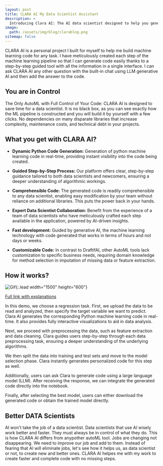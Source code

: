 ```yaml
---
layout: post
title: CLARA AI My Data Scientist Assistant
description: >
  Introducing Clara AI: The AI data scientist designed to help you generate ML code in hours, not weeks!
image:
  path: /assets/img/blog/clarablog.png
sitemap: false
---
```


CLARA AI is a personal project I built for myself to help me build machine learning code for any task. I have meticulously created each step of the machine learning pipeline so that I can generate code easily thanks to a step-by-step guided tool with all the information in a single interface. I can ask CLARA AI any other question with the built-in chat using LLM generative AI and then add the answer to the code.

## You are in Control

The Only AutoML with Full Control of Your Code:
CLARA AI is designed to save time for a data scientist. It is no black box, as you can see exactly how the ML pipeline is constructed and you will build it by yourself with a few clicks. No dependencies on many disparate libraries that increase complexity, maintenance costs, and technical debt in your projects.

## What you get with CLARA AI?

- **Dynamic Python Code Generation:** Generation of python machine learning code in real-time, providing instant visibility into the code being created.

- **Guided Step-by-Step Process:** Our platform offers clear, step-by-step guidance tailored to both data scientists and newcomers, ensuring a deeper understanding of algorithmic workings.
- **Comprehensible Code:** The generated code is readily comprehensible to any data scientist, enabling easy modification by your team without reliance on additional libraries. This puts the power back in your hands.
- **Expert Data Scientist Collaboration:** Benefit from the experience of a team of data scientists who have meticulously crafted each step available in the application, powered by AI-driven insights.
- **Fast development:** Guided by generative AI, the machine learning technology with code generated that works in terms of hours and not days or weeks.
- **Customizable Code:** In contrast to DraftifAI, other AutoML tools lack customization to specific business needs, requiring domain knowledge for method selection in imputation of missing data or feature extraction.

## How it works?

![Gif](/assets/img/blog/claraai.gif){:.lead width="1500" height="600"}

[Full link with explanations]

In this demo, we choose a regression task. First, we upload the data to be read and analyzed, then specify the target variable we want to predict. Clara AI generates the corresponding Python machine learning code in real-time. It also provides fully interactive visualizations to aid in data analysis.

Next, we proceed with preprocessing the data, such as feature extraction and data cleaning. Clara guides users step-by-step through each data preprocessing task, ensuring a deeper understanding of the underlying algorithms.

We then split the data into training and test sets and move to the model selection phase. Clara instantly generates personalized code for this step as well.

Additionally, users can ask Clara to generate code using a large language model (LLM). After receiving the response, we can integrate the generated code directly into the notebook.

Finally, after selecting the best model, users can either download the generated code or obtain the trained model directly.

## Better DATA Scientists

AI won't take the job of a data scientist. Data scientists that use AI wisely work better and faster. They must always be in control of what they do. This is how CLARA AI differs from anypother autoML tool. Jobs are changing not disappearing. We need to improve our job and add to them. Instead of fearing that AI will eliminate jobs, let's see how it helps us, as data scientist or not, to create new and better ones. CLARA AI helpes me with my work to create faster and complete code with no missing steps.

[Full link with explanations]: https://x.com/ClaraJuniorDS/status/1838533934226821583

